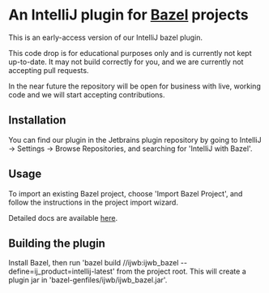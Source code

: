 # An IntelliJ plugin for [Bazel](http://bazel.build) projects

This is an early-access version of our IntelliJ bazel plugin.

This code drop is for educational purposes only and is currently
not kept up-to-date. It may not build correctly for you, and
we are currently not accepting pull requests.

In the near future the repository will be open for business
with live, working code and we will start accepting contributions.

## Installation

You can find our plugin in the Jetbrains plugin repository by going to
IntelliJ -> Settings -> Browse Repositories, and searching for 'IntelliJ with Bazel'.

## Usage

To import an existing Bazel project, choose 'Import Bazel Project',
and follow the instructions in the project import wizard.

Detailed docs are available [here](http://ij.bazel.build).

## Building the plugin

Install Bazel, then run 'bazel build //ijwb:ijwb_bazel --define=ij_product=intellij-latest'
from the project root. This will create a plugin jar in
'bazel-genfiles/ijwb/ijwb_bazel.jar'.